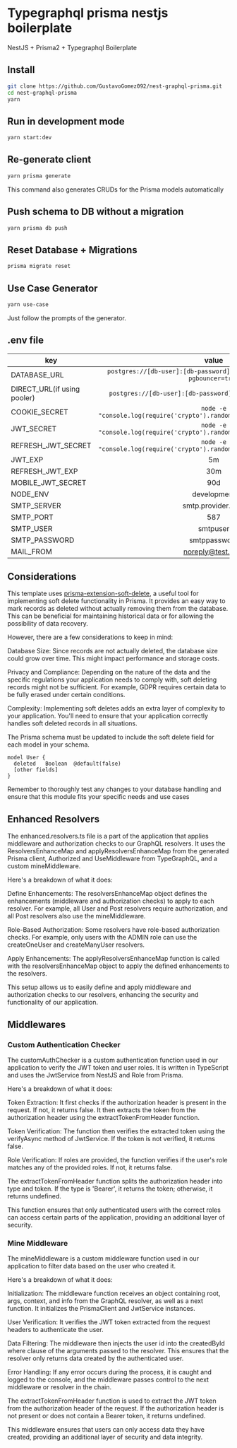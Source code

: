 # Typegraphql prisma nestjs boilerplate

NestJS + Prisma2 + Typegraphql Boilerplate

## Install

```bash
git clone https://github.com/GustavoGomez092/nest-graphql-prisma.git
cd nest-graphql-prisma
yarn
```

## Run in development mode

```bash
yarn start:dev
```

## Re-generate client

```bash
yarn prisma generate
```

This command also generates CRUDs for the Prisma models automatically

## Push schema to DB without a migration

```bash
yarn prisma db push
```

## Reset Database + Migrations

```bash
prisma migrate reset
```

## Use Case Generator

```bash
yarn use-case
```

Just follow the prompts of the generator.

## .env file

| key                        |                                   value                                    |
| -------------------------- | :------------------------------------------------------------------------: |
| DATABASE_URL               |`postgres://[db-user]:[db-password]@provider:6543/[db-name]?pgbouncer=true` |
| DIRECT_URL(if using pooler)|       `postgres://[db-user]:[db-password]@provider:5432/[db-name]`         |
| COOKIE_SECRET              | `node -e "console.log(require('crypto').randomBytes(32).toString('hex'))"` |
| JWT_SECRET                 | `node -e "console.log(require('crypto').randomBytes(32).toString('hex'))"` |
| REFRESH_JWT_SECRET         | `node -e "console.log(require('crypto').randomBytes(32).toString('hex'))"` |
| JWT_EXP                    |                                     5m                                     |
| REFRESH_JWT_EXP            |                                     30m                                    |
| MOBILE_JWT_SECRET          |                                     90d                                    |
| NODE_ENV                   |                                development                                 |
| SMTP_SERVER                |                             smtp.provider.com                              |
| SMTP_PORT                  |                                    587                                     |
| SMTP_USER                  |                                  smtpuser                                  |
| SMTP_PASSWORD              |                                smtppassword                                |
| MAIL_FROM                  |                              noreply@test.com                              |


## Considerations

This template uses [prisma-extension-soft-delete](https://github.com/olivierwilkinson/prisma-extension-soft-delete), a useful tool for implementing soft delete functionality in Prisma. It provides an easy way to mark records as deleted without actually removing them from the database. This can be beneficial for maintaining historical data or for allowing the possibility of data recovery.

However, there are a few considerations to keep in mind:

Database Size: Since records are not actually deleted, the database size could grow over time. This might impact performance and storage costs.

Privacy and Compliance: Depending on the nature of the data and the specific regulations your application needs to comply with, soft deleting records might not be sufficient. For example, GDPR requires certain data to be fully erased under certain conditions.

Complexity: Implementing soft deletes adds an extra layer of complexity to your application. You'll need to ensure that your application correctly handles soft deleted records in all situations.

The Prisma schema must be updated to include the soft delete field for each model in your schema.

```
model User {
  deleted   Boolean  @default(false)
  [other fields]
}
```

Remember to thoroughly test any changes to your database handling and ensure that this module fits your specific needs and use cases

## Enhanced Resolvers
The enhanced.resolvers.ts file is a part of the application that applies middleware and authorization checks to our GraphQL resolvers. It uses the ResolversEnhanceMap and applyResolversEnhanceMap from the generated Prisma client, Authorized and UseMiddleware from TypeGraphQL, and a custom mineMiddleware.

Here's a breakdown of what it does:

Define Enhancements: The resolversEnhanceMap object defines the enhancements (middleware and authorization checks) to apply to each resolver. For example, all User and Post resolvers require authorization, and all Post resolvers also use the mineMiddleware.

Role-Based Authorization: Some resolvers have role-based authorization checks. For example, only users with the ADMIN role can use the createOneUser and createManyUser resolvers.

Apply Enhancements: The applyResolversEnhanceMap function is called with the resolversEnhanceMap object to apply the defined enhancements to the resolvers.

This setup allows us to easily define and apply middleware and authorization checks to our resolvers, enhancing the security and functionality of our application.


## Middlewares

### Custom Authentication Checker
The customAuthChecker is a custom authentication function used in our application to verify the JWT token and user roles. It is written in TypeScript and uses the JwtService from NestJS and Role from Prisma.

Here's a breakdown of what it does:

Token Extraction: It first checks if the authorization header is present in the request. If not, it returns false. It then extracts the token from the authorization header using the extractTokenFromHeader function.

Token Verification: The function then verifies the extracted token using the verifyAsync method of JwtService. If the token is not verified, it returns false.

Role Verification: If roles are provided, the function verifies if the user's role matches any of the provided roles. If not, it returns false.

The extractTokenFromHeader function splits the authorization header into type and token. If the type is 'Bearer', it returns the token; otherwise, it returns undefined.

This function ensures that only authenticated users with the correct roles can access certain parts of the application, providing an additional layer of security.

### Mine Middleware
The mineMiddleware is a custom middleware function used in our application to filter data based on the user who created it. 

Here's a breakdown of what it does:

Initialization: The middleware function receives an object containing root, args, context, and info from the GraphQL resolver, as well as a next function. It initializes the PrismaClient and JwtService instances.

User Verification: It verifies the JWT token extracted from the request headers to authenticate the user.

Data Filtering: The middleware then injects the user id into the createdById where clause of the arguments passed to the resolver. This ensures that the resolver only returns data created by the authenticated user.

Error Handling: If any error occurs during the process, it is caught and logged to the console, and the middleware passes control to the next middleware or resolver in the chain.

The extractTokenFromHeader function is used to extract the JWT token from the authorization header of the request. If the authorization header is not present or does not contain a Bearer token, it returns undefined.

This middleware ensures that users can only access data they have created, providing an additional layer of security and data integrity.